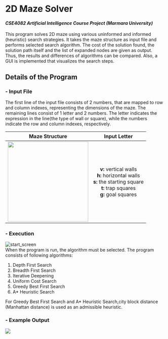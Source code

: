 # 2D Maze Solver
#### _CSE4082 Artificial Intelligence Course Project (Marmara University)_
This program solves 2D maze using various uninformed and informed (heuristic) search strategies. It takes the maze structure as input file and performs selected search algorithm. The cost of the solution found, the solution path itself and the list of expanded nodes are given as output. Thus, the results and differences of algorithms can be compared. Also, a GUI is implemented that visualizes the search steps.

## Details of the Program
### - Input File
The first line of the input file consists of 2 numbers, that are mapped to row and column indexes, representing the dimensions of the maze. The remaining lines consist of 1 letter and 2 numbers. The letter indicates the expression in the line(the type of wall or square), while the numbers indicate the row and column indexes, respectively.


Maze Structure             |  Input Letter
:-------------------------:|:-------------------------:
<img src="https://i.ibb.co/QktYcrZ/Screenshot-7.png" height="253" width="254"/>|  **v:** vertical walls <br /> **h:** horizontal walls <br />**s:** the starting square <br />**t:** trap squares <br />**g:** goal squares


### - Execution
![start_screen](https://i.ibb.co/xLXrXQJ/Screenshot-5.png) <br />
When the program is run, the algorithm must be selected. The program consists of following algorithms:
1. Depth First Search
2. Breadth First Search
3. Iterative Deepening
4. Uniform Cost Search
5. Greedy Best First Search
6. A* Heuristic Search

For Greedy Best First Search and A* Heuristic Search,city block distance (Manhattan distance) is used as an admissible heuristic.

### - Example Output
<img src="https://i.ibb.co/dMWmh7X/output.png" />

